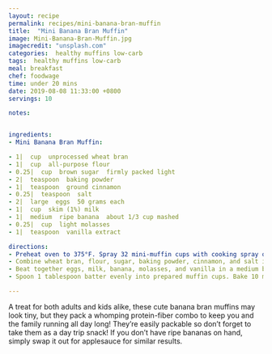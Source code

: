 ```yaml
---
layout: recipe
permalink: recipes/mini-banana-bran-muffin
title:  "Mini Banana Bran Muffin"
image: Mini-Banana-Bran-Muffin.jpg
imagecredit: "unsplash.com"
categories:  healthy muffins low-carb
tags:  healthy muffins low-carb
meal: breakfast
chef: foodwage
time: under 20 mins
date: 2019-08-08 11:33:00 +0800
servings: 10

notes:


ingredients:
- Mini Banana Bran Muffin:

- 1|  cup  unprocessed wheat bran
- 1|  cup  all-purpose flour
- 0.25|  cup  brown sugar  firmly packed light
- 2|  teaspoon  baking powder
- 1|  teaspoon  ground cinnamon
- 0.25|  teaspoon  salt
- 2|  large  eggs  50 grams each
- 1|  cup  skim (1%) milk
- 1|  medium  ripe banana  about 1/3 cup mashed
- 0.25|  cup  light molasses
- 1|  teaspoon  vanilla extract

directions:
- Preheat oven to 375°F. Spray 32 mini-muffin cups with cooking spray or line mini muffin pan with paper liners then spray with cooking spray (NOTE: These protein and fiber rich muffins are made without added fat so they will stick to paper liners that are not sprayed with cooking spray.)
- Combine wheat bran, flour, sugar, baking powder, cinnamon, and salt in a large bowl.
- Beat together eggs, milk, banana, molasses, and vanilla in a medium bowl. Add egg mixture to the flour mixture and stir just until moistened.
- Spoon 1 tablespoon batter evenly into prepared muffin cups. Bake 10 minutes or until a toothpick inserted into the center of the muffin comes out clean. Cool muffins in the pan on a wire rack for 5 minutes. Remove from pan; serve warm or room temperature.

---
```


A treat for both adults and kids alike, these cute banana bran muffins may look tiny, but they pack a whomping protein-fiber combo to keep you and the family running all day long! They’re easily packable so don’t forget to take them as a day trip snack! If you don’t have ripe bananas on hand, simply swap it out for applesauce for similar results.